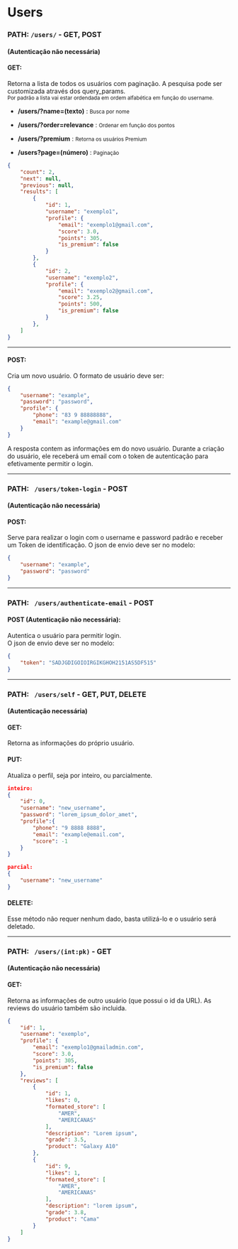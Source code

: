 # Users

### **PATH:** ``` /users/ ``` - GET, POST
#### (Autenticação não necessária)

#### GET:
Retorna a lista de todos os usuários com paginação. A pesquisa pode ser customizada através dos query_params.<br>
<small>Por padrão a lista vai estar ordendada em ordem alfabética em função do username.</small>

- **/users/?name=(texto)** : <small>Busca por nome</small>

- **/users/?order=relevance** : <small>Ordenar em função dos pontos</small>

- **/users/?premium** : <small>Retorna os usuários Premium</small>

- **/users?page=(número)** : <small>Paginação</small>


``` json
{
    "count": 2,
    "next": null,
    "previous": null,
    "results": [
        {
            "id": 1,
            "username": "exemplo1",
            "profile": {
                "email": "exemplo1@gmail.com",
                "score": 3.0,
                "points": 305,
                "is_premium": false
            }
        },
        {
            "id": 2,
            "username": "exemplo2",
            "profile": {
                "email": "exemplo2@gmail.com",
                "score": 3.25,
                "points": 500,
                "is_premium": false
            }
        },
    ]
}
```

<hr>

#### POST:

Cria um novo usuário. O formato de usuário deve ser:

```json
{
    "username": "example",
    "password": "password",
    "profile": {
        "phone": "83 9 88888888",
        "email": "example@gmail.com"
    }
}
```

A resposta contem as informações em do novo usuário. Durante a criação do usuário, ele receberá um email com o token de autenticação para efetivamente permitir o login.

<hr>

### **PATH:** ``` /users/token-login``` - POST
#### (Autenticação não necessária)
#### POST:
Serve para realizar o login com o username e password padrão e receber um Token de identificação. O json de envio deve ser no modelo:

``` json
{
    "username": "example",
    "password": "password"
}
```

<hr>

### **PATH:** ``` /users/authenticate-email``` - POST

#### POST (Autenticação não necessária):
Autentica o usuário para permitir login.<br>
O json de envio deve ser no modelo:

```json
{
    "token": "SADJGDIGOIOIRGIKGHOH2151AS5DF515"
}
```

<hr>

### **PATH:** ``` /users/self``` - GET, PUT, DELETE
#### (Autenticação necessária)

#### GET:

Retorna as informações do próprio usuário.

#### PUT:

Atualiza o perfil, seja por inteiro, ou parcialmente.

```json
inteiro:
{
    "id": 0,
    "username": "new_username",
    "password": "lorem_ipsum_dolor_amet",
    "profile":{
        "phone": "9 8888 8888",
        "email": "example@email.com",
        "score": -1
    }
}

parcial:
{
    "username": "new_username"
}
```

#### DELETE:

Esse método não requer nenhum dado, basta utilizá-lo e o usuário será deletado.

<hr>

### **PATH:** ``` /users/(int:pk)``` - GET 
#### (Autenticação não necessária)

#### GET:
Retorna as informações de outro usuário (que possui o id da URL). As reviews do usuário também são incluida.

```json
{
    "id": 1,
    "username": "exemplo",
    "profile": {
        "email": "exemplo1@gmailadmin.com",
        "score": 3.0,
        "points": 305,
        "is_premium": false
    },
    "reviews": [
        {
            "id": 1,
            "likes": 0,
            "formated_store": [
                "AMER",
                "AMERICANAS"
            ],
            "description": "Lorem ipsum",
            "grade": 3.5,
            "product": "Galaxy A10"
        },
        {
            "id": 9,
            "likes": 1,
            "formated_store": [
                "AMER",
                "AMERICANAS"
            ],
            "description": "lorem ipsum",
            "grade": 3.8,
            "product": "Cama"
        }
    ]
}

```
